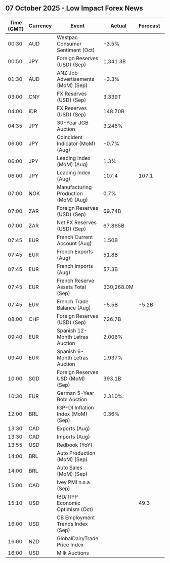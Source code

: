 ## 07 October 2025 - Low Impact Forex News

| Time (GMT) | Currency | Event | Actual | Forecast | Previous |
|------|----------|-------|--------|----------|----------|
| 00:30 | AUD | Westpac Consumer Sentiment (Oct) | -3.5% |  | -3.1% |
| 00:50 | JPY | Foreign Reserves (USD) (Sep) | 1,341.3B |  | 1,324.2B |
| 01:30 | AUD | ANZ Job Advertisements (MoM) (Sep) | -3.3% |  | -0.3% |
| 03:00 | CNY | FX Reserves (USD) (Sep) | 3.339T |  | 3.322T |
| 04:00 | IDR | FX Reserves (USD) (Sep) | 148.70B |  | 150.70B |
| 04:35 | JPY | 30-Year JGB Auction | 3.248% |  | 3.264% |
| 06:00 | JPY | Coincident Indicator (MoM) (Aug) | -0.7% |  | 0.3% |
| 06:00 | JPY | Leading Index (MoM) (Aug) | 1.3% |  | 0.5% |
| 06:00 | JPY | Leading Index (Aug) | 107.4 | 107.1 | 106.1 |
| 07:00 | NOK | Manufacturing Production (MoM) (Aug) | 0.7% |  | 0.4% |
| 07:00 | ZAR | Foreign Reserves (USD) (Sep) | 69.74B |  | 70.42B |
| 07:00 | ZAR | Net FX Reserves (USD) (Sep) | 67.865B |  | 65.899B |
| 07:45 | EUR | French Current Account (Aug) | 1.50B |  | -1.90B |
| 07:45 | EUR | French Exports (Aug) | 51.8B |  | 51.8B |
| 07:45 | EUR | French Imports (Aug) | 57.3B |  | 57.6B |
| 07:45 | EUR | French Reserve Assets Total (Sep) | 330,268.0M |  | 304,802.0M |
| 07:45 | EUR | French Trade Balance (Aug) | -5.5B | -5.2B | -5.7B |
| 08:00 | CHF | Foreign Reserves (USD) (Sep) | 726.7B |  | 715.2B |
| 09:40 | EUR | Spanish 12-Month Letras Auction | 2.006% |  | 1.986% |
| 09:40 | EUR | Spanish 6-Month Letras Auction | 1.937% |  | 1.958% |
| 10:00 | SGD | Foreign Reserves USD (MoM) (Sep) | 393.1B |  | 391.3B |
| 10:30 | EUR | German 5-Year Bobl Auction | 2.310% |  | 2.290% |
| 12:00 | BRL | IGP-DI Inflation Index (MoM) (Sep) | 0.36% |  | 0.20% |
| 13:30 | CAD | Exports (Aug) |  |  | 61.86B |
| 13:30 | CAD | Imports (Aug) |  |  | 66.80B |
| 13:55 | USD | Redbook (YoY) |  |  | 5.9% |
| 14:00 | BRL | Auto Production (MoM) (Sep) |  |  | 3.0% |
| 14:00 | BRL | Auto Sales (MoM) (Sep) |  |  | -7.3% |
| 15:00 | CAD | Ivey PMI n.s.a (Sep) |  |  | 50.0 |
| 15:10 | USD | IBD/TIPP Economic Optimism (Oct) |  | 49.3 | 48.7 |
| 16:00 | USD | CB Employment Trends Index (Sep) |  |  | 106.41 |
| 16:00 | NZD | GlobalDairyTrade Price Index |  |  | -0.8% |
| 16:00 | USD | Milk Auctions |  |  | 4,041.0 |
